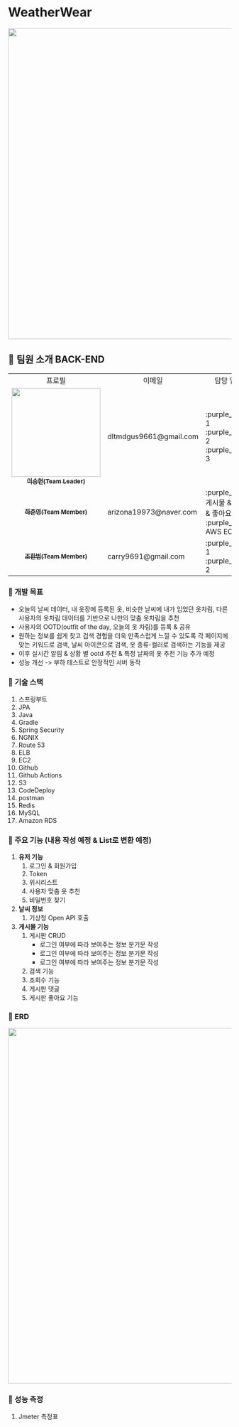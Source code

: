 # WeatherWear
<img src="https://file.notion.so/f/f/83c75a39-3aba-4ba4-a792-7aefe4b07895/8d75ca45-6c1b-438b-aeb1-d7ee14b6a3a0/1.jpg?table=block&id=bf1f7ee6-9206-4982-b7bf-60211dc05a98&spaceId=83c75a39-3aba-4ba4-a792-7aefe4b07895&expirationTimestamp=1723881600000&signature=Ij18XWOmws8w_h_mYDgxVgdk-mViF7Kz7sjuMYWTXow&downloadName=1.jpg" width="700px;" alt=""/>

## 🌈 팀원 소개 BACK-END
<table>

  <tbody>
    	<tr>
		  <td align="center">프로필</td>
	          <td align="center">이메일</td>
		<td align="center">담당 업무</td>
		  <td align="center" colspan="2">개발 기간</td>
	 </tr>	 
    <tr>
      <td align="center">
	      <a href="https://github.com/seunghyeonlee9661" target="_blank">
	      <img src="" width="200px;" alt=""/>
	      <br />
	      <sub><b>이승현(Team Leader)</b></sub>
	      </a>
	      <br />
       	      </td>
        <td align="left">
	   dltmdgus9661@gmail.com
     	    </td>
      <td align="left">
	    :purple_heart: 1 <br />
	    :purple_heart: 2 <br />
	    :purple_heart: 3 <br />
     	    </td>
      <td align="center" rowspan="5">
	    2024.07.19 ~ 2023.08.16 (약 4주)
      </td>
   <tr/>
   <tr>
      <td align="center">
	      <a href="https://github.com/HaJunyoung" target="_blank">
	      <img src="" alt=""/>
	      <br />
	      <sub><b>하준영(Team Member)</b></sub>
	      </a>
	      <br />
       	      </td>
      <td align="left">
	   arizona19973@naver.com
     	    </td>
      <td align="left">
	    :purple_heart: 게시물 & 댓글 & 좋아요 <br />
	    :purple_heart: AWS EC2 <br />
     	    </td>
   <tr/>
   <tr>
      <td align="center">
	      <a href="https://github.com/HanBeom98" target="_blank">
	      <img src="" alt=""/>
	      <br />
	      <sub><b>조한범(Team Member)</b></sub>
	      </a>
	      <br />
       	      </td>
      <td align="left">
	   carry9691@gmail.com
     	    </td>
      <td align="left">
	    :purple_heart: 1 <br />
	    :purple_heart: 2 <br />
     	    </td>
   <tr/>
  </tbody>
</table>


### 💚 개발 목표
<ul>
	<li>오늘의 날씨 데이터, 내 옷장에 등록된 옷, 비슷한 날씨에 내가 입었던 옷차림, 다른 사용자의 옷차림 데이터를 기반으로 나만의 맞춤 옷차림을 추천</li>
	<li>사용자의 OOTD(outfit of the day, 오늘의 옷 차림)를 등록 & 공유</li>
	<li>원하는 정보를 쉽게 찾고 검색 경험을 더욱 만족스럽게 느낄 수 있도록 각 페이지에 맞는 키워드로 검색, 날씨 아이콘으로 검색, 옷 종류-컬러로 검색하는 기능을 제공</li>
	<li>이후 실시간 알림 & 상황 별 ootd 추천 & 특정 날짜의 옷 추천 기능 추가 예정</li>
	<li>성능 개선 -> 부하 테스트로 안정적인 서버 동작</li>
</ul>
		
### 💚 기술 스택 

1. 스프링부트
2. JPA
3. Java
4. Gradle
5. Spring Security
6. NGNIX
7. Route 53
8. ELB
9. EC2
10. Github
11. Github Actions
12. S3
13. CodeDeploy
14. postman
15. Redis
16. MySQL
17. Amazon RDS

### 💚 주요 기능 (내용 작성 예정 & List로 변환 예정)
<ol>
  <li><strong>유저 기능</strong>
    <ol>
      <li>로그인 & 회원가입</li>
      <li>Token</li>
      <li>위시리스트</li>
      <li>사용자 맞춤 옷 추천</li>
      <li>비밀번호 찾기</li>
    </ol>
  </li>
  <li><strong>날씨 정보</strong>
    <ol>
      <li>기상청 Open API 호출</li>
    </ol>
  </li>
  <li><strong>게시물 기능</strong>
    <ol>
      <li>게시판 CRUD
        <ul>
          <li>로그인 여부에 따라 보여주는 정보 분기문 작성</li>
          <li>로그인 여부에 따라 보여주는 정보 분기문 작성</li>
          <li>로그인 여부에 따라 보여주는 정보 분기문 작성</li>
        </ul>
      </li>
      <li>검색 기능</li>
      <li>조회수 기능</li>
      <li>게시판 댓글</li>
      <li>게시판 좋아요 기능</li>
    </ol>
  </li>
</ol>
 



### 💚 ERD
<img src="https://file.notion.so/f/f/580978a3-c9a7-47f5-bafb-ccd33c1fd74a/4e80565c-8046-42a7-a0dd-56f709b75f05/Untitled.png?table=block&id=4f08046d-8ed4-45e1-969a-b1c9f2bc6820&spaceId=580978a3-c9a7-47f5-bafb-ccd33c1fd74a&expirationTimestamp=1723874400000&signature=6GBXjW6ONfIF7Zedq18daQZ1EwQKR63HHG8omMPbFCI&downloadName=Untitled.png" width="800px;" alt=""/>

### 💚 성능 측정
1) Jmeter 측정표

